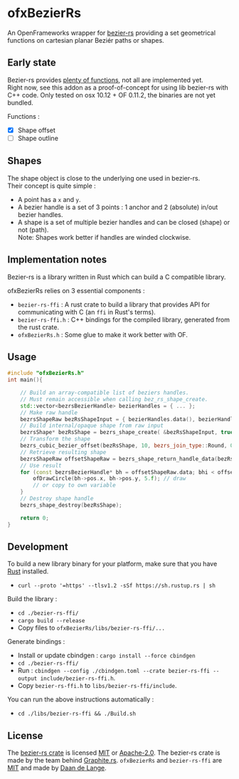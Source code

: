 # ofxBezierRs
An OpenFrameworks wrapper for [bezier-rs](https://github.com/GraphiteEditor/Graphite/tree/master/libraries/bezier-rs) providing a set geometrical functions on cartesian planar Beziér paths or shapes.

## Early state
Bezier-rs provides [plenty of functions](https://graphite.rs/libraries/bezier-rs/), not all are implemented yet.  
Right now, see this addon as a proof-of-concept for using lib bezier-rs with C++ code.
Only tested on osx 10.12 + OF 0.11.2, the binaries are not yet bundled.

Functions :
- [x] Shape offset 
- [ ] Shape outline

## Shapes
The shape object is close to the underlying one used in bezier-rs.  
Their concept is quite simple :
- A point has a `x` and `y`.
- A bezier handle is a set of 3 points : 1 anchor and 2 (absolute) in/out bezier handles.
- A shape is a set of multiple bezier handles and can be closed (shape) or not (path).  
  Note: Shapes work better if handles are winded clockwise.

## Implementation notes
Bezier-rs is a library written in Rust which can build a C compatible library.

ofxBezierRs relies on 3 essential components :
- `bezier-rs-ffi` : A rust crate to build a library that provides API for communicating with C (an `ffi` in Rust's terms).
- `bezier-rs-ffi.h` : C++ bindings for the compiled library, generated from the rust crate.
- `ofxBezierRs.h` : Some glue to make it work better with OF.

## Usage
```cpp
#include "ofxBezierRs.h"
int main(){

	// Build an array-compatible list of beziers handles.
	// Must remain accessible when calling bez_rs_shape_create.
	std::vector<bezrsBezierHandle> bezierHandles = { ... };
	// Make raw handle
	bezrsShapeRaw bezRsShapeInput = { bezierHandles.data(), bezierHandles.size(), true };
	// Build internal/opaque shape from raw input
	bezrsShape* bezRsShape = bezrs_shape_create( &bezRsShapeInput, true);
	// Transform the shape
	bezrs_cubic_bezier_offset(bezRsShape, 10, bezrs_join_type::Round, 0);
	// Retrieve resulting shape
	bezrsShapeRaw offsetShapeRaw = bezrs_shape_return_handle_data(bezRsShape);
	// Use result
	for (const bezrsBezierHandle* bh = offsetShapeRaw.data; bhi < offsetShapeRaw.len; bh++){
		ofDrawCircle(bh->pos.x, bh->pos.y, 5.f); // draw
		// or copy to own variable
	}
	// Destroy shape handle
	bezrs_shape_destroy(bezRsShape);

	return 0;
}
```

## Development
To build a new library binary for your platform, make sure that you have [Rust](https://www.rust-lang.org/tools/install) installed.
- `curl --proto '=https' --tlsv1.2 -sSf https://sh.rustup.rs | sh`

Build the library :
- `cd ./bezier-rs-ffi/`
- `cargo build --release`
- Copy files to `ofxBezierRs/libs/bezier-rs-ffi/...`

Generate bindings :
- Install or update cbindgen : `cargo install --force cbindgen`
- `cd ./bezier-rs-ffi/`
- Run : `cbindgen --config ./cbindgen.toml --crate bezier-rs-ffi --output include/bezier-rs-ffi.h`.
- Copy `bezier-rs-ffi.h` to `libs/bezier-rs-ffi/include`.

You can run the above instructions automatically :
- `cd ./libs/bezier-rs-ffi && ./Build.sh`


## License
The [bezier-rs crate](https://crates.io/crates/bezier-rs) is licensed [MIT](https://github.com/GraphiteEditor/Graphite/blob/master/libraries/bezier-rs/LICENSE-MIT) or [Apache-2.0](https://github.com/GraphiteEditor/Graphite/blob/master/libraries/bezier-rs/LICENSE-APACHE). The bezier-rs crate is made by the team behind [Graphite.rs](https://editor.graphite.rs).
`ofxBezierRs` and `bezier-rs-ffi` are [MIT](https://github.com/Daandelange/ofxBezierRs/blob/main/LICENSE) and made by [Daan de Lange](https://daandelange.com/).
